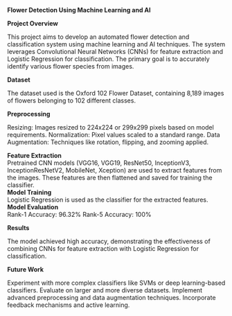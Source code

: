 **Flower Detection Using Machine Learning and AI**<br>

**Project Overview**<br>

This project aims to develop an automated flower detection and classification system using machine learning and AI techniques. The system leverages Convolutional Neural Networks (CNNs) for feature extraction and Logistic Regression for classification. The primary goal is to accurately identify various flower species from images.

**Dataset**<br>

The dataset used is the Oxford 102 Flower Dataset, containing 8,189 images of flowers belonging to 102 different classes.

**Preprocessing**<br>

Resizing: Images resized to 224x224 or 299x299 pixels based on model requirements.
Normalization: Pixel values scaled to a standard range.
Data Augmentation: Techniques like rotation, flipping, and zooming applied.

**Feature Extraction**<br>
Pretrained CNN models (VGG16, VGG19, ResNet50, InceptionV3, InceptionResNetV2, MobileNet, Xception) are used to extract features from the images. These features are then flattened and saved for training the classifier.<br>
**Model Training**<br>
Logistic Regression is used as the classifier for the extracted features.<br>
**Model Evaluation**<br>
Rank-1 Accuracy: 96.32%
Rank-5 Accuracy: 100%

**Results**<br>

The model achieved high accuracy, demonstrating the effectiveness of combining CNNs for feature extraction with Logistic Regression for classification.

**Future Work**<br>

Experiment with more complex classifiers like SVMs or deep learning-based classifiers.
Evaluate on larger and more diverse datasets.
Implement advanced preprocessing and data augmentation techniques.
Incorporate feedback mechanisms and active learning.
